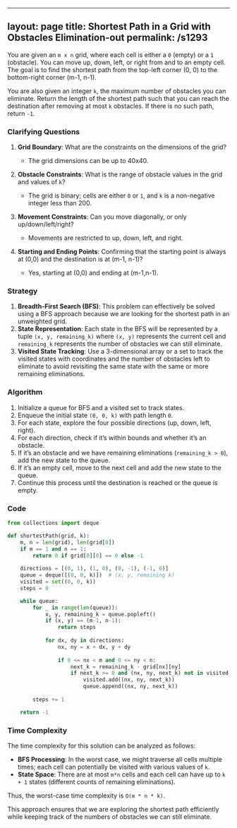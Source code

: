 
---
layout: page
title:  Shortest Path in a Grid with Obstacles Elimination-out
permalink: /s1293
---

You are given an `m x n` grid, where each cell is either a `0` (empty) or a `1` (obstacle). You can move up, down, left, or right from and to an empty cell. The goal is to find the shortest path from the top-left corner (0, 0) to the bottom-right corner (m-1, n-1). 

You are also given an integer `k`, the maximum number of obstacles you can eliminate. Return the length of the shortest path such that you can reach the destination after removing at most `k` obstacles. If there is no such path, return `-1`.

### Clarifying Questions

1. **Grid Boundary**: What are the constraints on the dimensions of the grid?
   - The grid dimensions can be up to 40x40.

2. **Obstacle Constraints**: What is the range of obstacle values in the grid and values of `k`?
   - The grid is binary; cells are either `0` or `1`, and `k` is a non-negative integer less than 200.

3. **Movement Constraints**: Can you move diagonally, or only up/down/left/right?
   - Movements are restricted to up, down, left, and right.

4. **Starting and Ending Points**: Confirming that the starting point is always at (0,0) and the destination is at (m-1, n-1)?
   - Yes, starting at (0,0) and ending at (m-1,n-1).

### Strategy

1. **Breadth-First Search (BFS)**: This problem can effectively be solved using a BFS approach because we are looking for the shortest path in an unweighted grid.
2. **State Representation**: Each state in the BFS will be represented by a tuple `(x, y, remaining_k)` where `(x, y)` represents the current cell and `remaining_k` represents the number of obstacles we can still eliminate.
3. **Visited State Tracking**: Use a 3-dimensional array or a set to track the visited states with coordinates and the number of obstacles left to eliminate to avoid revisiting the same state with the same or more remaining eliminations.

### Algorithm

1. Initialize a queue for BFS and a visited set to track states.
2. Enqueue the initial state `(0, 0, k)` with path length `0`.
3. For each state, explore the four possible directions (up, down, left, right).
4. For each direction, check if it’s within bounds and whether it’s an obstacle.
5. If it’s an obstacle and we have remaining eliminations (`remaining_k > 0`), add the new state to the queue.
6. If it’s an empty cell, move to the next cell and add the new state to the queue.
7. Continue this process until the destination is reached or the queue is empty.

### Code

```python
from collections import deque

def shortestPath(grid, k):
    m, n = len(grid), len(grid[0])
    if m == 1 and n == 1:
        return 0 if grid[0][0] == 0 else -1
        
    directions = [(0, 1), (1, 0), (0, -1), (-1, 0)]
    queue = deque([(0, 0, k)])  # (x, y, remaining k)
    visited = set((0, 0, k))
    steps = 0

    while queue:
        for _ in range(len(queue)):
            x, y, remaining_k = queue.popleft()
            if (x, y) == (m-1, n-1):
                return steps
            
            for dx, dy in directions:
                nx, ny = x + dx, y + dy
                
                if 0 <= nx < m and 0 <= ny < n:
                    next_k = remaining_k - grid[nx][ny]
                    if next_k >= 0 and (nx, ny, next_k) not in visited:
                        visited.add((nx, ny, next_k))
                        queue.append((nx, ny, next_k))
        
        steps += 1

    return -1
```

### Time Complexity

The time complexity for this solution can be analyzed as follows:
- **BFS Processing**: In the worst case, we might traverse all cells multiple times; each cell can potentially be visited with various values of `k`.
- **State Space**: There are at most `m*n` cells and each cell can have up to `k + 1` states (different counts of remaining eliminations).

Thus, the worst-case time complexity is `O(m * n * k)`.

This approach ensures that we are exploring the shortest path efficiently while keeping track of the numbers of obstacles we can still eliminate.